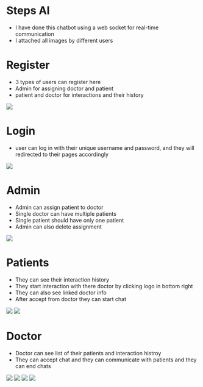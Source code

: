 <h1>Steps AI</h1>
<ul>
  <li>I have done this chatbot using a web socket for real-time communication</li>
  <li>I attached all images by different users </li>
</ul>

<h1>Register </h1>
<ul>
  <li>
    3 types of users can register here
  </li>
  <li>
    Admin for assigning doctor and patient
  </li>
  <li>patient and doctor for interactions and their history</li>
</ul>
<img src="https://github.com/user-attachments/assets/21890c45-b7fb-49b3-8233-a2b8f3d67287"/>


<h1>Login</h1>
<ul>
  <li>user can log in with their unique username and password, and they will redirected to their pages accordingly</li>
</ul>
<img src="https://github.com/user-attachments/assets/0c725c3f-6de7-4565-8265-681e4eede0cd">


<h1>Admin</h1>
<ul>
  <li>
  Admin can assign patient to doctor
  </li>
<li>Single doctor can have multiple patients</li>
  <li>Single patient should have only one patient</li>
  <li>Admin can also delete assignment</li>
</ul>
<img src="https://github.com/user-attachments/assets/8261d03c-5cdd-466c-b8cb-af3d43ad8f70">


<h1>Patients</h1>
<ul>
  <li>They can see their interaction history</li>
  <li>They start interaction with there doctor by clicking logo in bottom right</li>
  <li>They can also see linked doctor info</li>
  <li>After accept from doctor they can start chat</li>
</ul>
<img src="https://github.com/user-attachments/assets/4572d318-8a55-4ef5-a16e-2738132007a8"/>
<img src="https://github.com/user-attachments/assets/585f9ca5-28aa-45d1-bc08-2ae9a9e01a2c"/>


<h1>Doctor</h1>
<ul>
  <li>
    Doctor can see list of their patients and interaction histroy
  </li>
  <li>They can accept chat and they can communicate with patients and they can end chats</li>
</ul>
<img src="https://github.com/user-attachments/assets/09ea39c0-6582-4f4c-8103-849cd5146aa0"/>
<img src="https://github.com/user-attachments/assets/1ba90fbe-9c47-4e34-9f4f-ae3ae1e223f2"/>
<img src="https://github.com/user-attachments/assets/852e1d43-4447-4ad9-b5f6-7455e92bf7c0"/>
<img src="https://github.com/user-attachments/assets/a8fe4342-3a66-49fc-9510-526ac17c629b"/>








 
 
